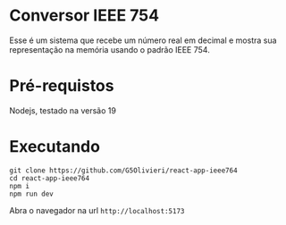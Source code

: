 # Conversor IEEE 754

Esse é um sistema que recebe um número real em decimal e mostra sua representação na memória usando o padrão IEEE 754.

# Pré-requistos

Nodejs, testado na versão 19

# Executando

```
git clone https://github.com/G5Olivieri/react-app-ieee764
cd react-app-ieee764
npm i
npm run dev
```

Abra o navegador na url `http://localhost:5173`

